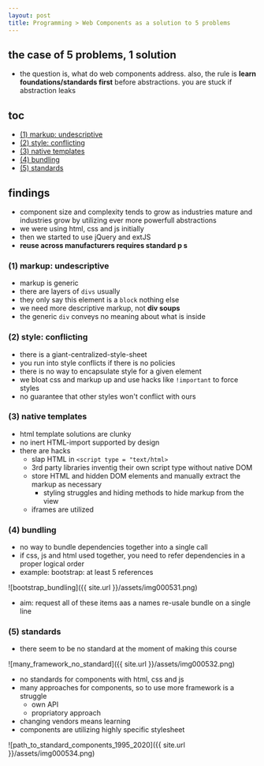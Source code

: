 ```yaml
---
layout: post
title: Programming > Web Components as a solution to 5 problems
---
```

## the case	of 5 problems, 1 solution
* the question is, what do web components address. also, the rule is **learn foundations/standards first** before abstractions. you are stuck if abstraction leaks

## toc
<!-- TOC -->

- [(1) markup: undescriptive](#1-markup-undescriptive)
- [(2) style: conflicting](#2-style-conflicting)
- [(3) native templates](#3-native-templates)
- [(4) bundling](#4-bundling)
- [(5) standards](#5-standards)

<!-- /TOC -->

## findings
* component size and complexity tends to grow as industries mature and industries grow by utilizing ever more powerfull abstractions
* we were using html, css and js initially
* then we started to use jQuery and extJS
* **reuse across manufacturers requires standard  p s**

### (1) markup: undescriptive
* markup is generic
* there are layers of `divs` usually
* they only say this element is a `block` nothing else
* we need more descriptive markup, not **div soups**
* the generic `div` conveys no meaning about what is inside

### (2) style: conflicting 
* there is a giant-centralized-style-sheet
* you run into style conflicts if there is no policies
* there is no way to encapsulate style for a given element
* we bloat css and markup up and use hacks like `!important` to force styles
* no guarantee that other styles won't conflict with ours

### (3) native templates
* html template solutions are clunky
* no inert HTML-import supported by design
* there are hacks
    * slap HTML in `<script type = "text/html>`
    * 3rd party libraries inventig their own script type without native DOM
    * store HTML and hidden DOM elements and manually extract the markup as necessary
        * styling struggles and hiding methods to hide markup from the view
    * iframes are utilized

### (4) bundling
* no way to bundle dependencies together into a single call
* if css, js and html used together, you need to refer dependencies in a proper logical order
* example: bootstrap: at least 5 references

![bootstrap_bundling]({{ site.url }}/assets/img000531.png)

* aim: request all of these items aas a names re-usale bundle on a single line

### (5) standards
* there seem to be no standard at the moment of making this course

![many_framework_no_standard]({{ site.url }}/assets/img000532.png)

* no standards for components with html, css and js
* many approaches for components, so to use more framework is a struggle
    * own API
    * propriatory approach
* changing vendors means learning
* components are utilizing highly specific stylesheet

![path_to_standard_components_1995_2020]({{ site.url }}/assets/img000534.png)